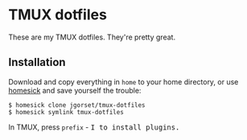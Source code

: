 # TMUX dotfiles

These are my TMUX dotfiles. They're pretty great.

## Installation

Download and copy everything in `home` to your home directory, or use
[homesick](https://github.com/technicalpickles/homesick) and save
yourself the trouble:

    $ homesick clone jgorset/tmux-dotfiles
    $ homesick symlink tmux-dotfiles

In TMUX, press `prefix` - <kbd>I<kbd> to install plugins.
